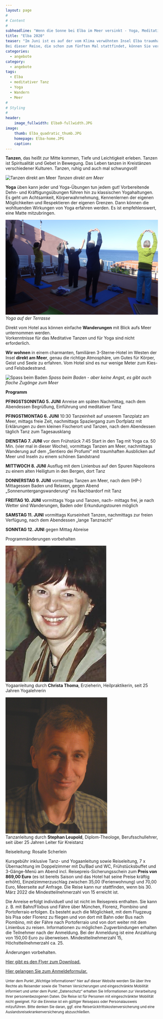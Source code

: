 ```yaml
---
layout: page
#
# Content
#
subheadline: "Wenn die Sonne bei Elba im Meer versinkt - Yoga, Meditatives Tanzen, Wandern und Meer auf der Insel Elba vom 5. Mai bis 12. Juni 2022"
title: "Elba 2020"
teaser: "Im Juni ist es auf der vom Klima verwöhnten Insel Elba traumhaft schön. Alles blüht und grünt, die Luft ist warm und das Meer lädt zum Baden ein. Das lässt das Herz von uns Mitteleuropäern höher schlagen!
Bei dieser Reise, die schon zum fünften Mal stattfindet, können Sie verschiedene Aktivitäten kombinieren: Meditative Kreistänze - Yoga - Baden und Wandern."
categories:
  - angebote
category:
  - angebote
tags:
  - Elba
  - meditativer Tanz
  - Yoga
  - Wandern
  - Meer
#
# Styling
#
header:
    image_fullwidth: Elba9-fullwidth.JPG
image:
    thumb: Elba_quadratic_thumb.JPG
    homepage: Elba-home.JPG
    caption:
---
```

**Tanzen**, das heißt zur Mitte kommen, Tiefe und Leichtigkeit erleben. Tanzen ist Spiritualität und Gebet in Bewegung. Das Leben tanzen in Kreistänzen verschiedener Kulturen. Tanzen, ruhig und auch mal schwungvoll!

![Tanzen direkt am Meer](/images/Elba4_schmal.JPG)
*Tanzen direkt am Meer*

**Yoga** üben kann jeder und Yoga-Übungen tun jedem gut! Vorbereitende Dehn- und Kräftigungsübungen führen hin zu klassischen Yogahaltungen. Es geht um Achtsamkeit, Körperwahrnehmung, Kennenlernen der eigenen Möglichkeiten und Respektieren der eigenen Grenzen. Dann können die wohltuenden Wirkungen von Yoga erfahren werden. Es ist empfehlenswert, eine Matte mitzubringen.

![Yoga auf der Terrasse](/images/scherleinelba16_schmal.JPG)
*Yoga auf der Terrasse*

Direkt vom Hotel aus können einfache **Wanderungen** mit Blick aufs Meer unternommen werden.  
Vorkenntnisse für das Meditative Tanzen und für Yoga sind nicht erforderlich.

**Wir wohnen** in einem charmanten, familiären 3-Sterne-Hotel im Westen der Insel **direkt am Meer**, genau die richtige Atmosphäre, um Gutes für Körper, Geist und Seele zu erfahren. Vom Hotel sind es nur wenige Meter zum Kies- und Felsbadestrand.

![Spass beim Baden](/images/Elba3_schmal.JPG)
*Spass beim Baden - aber keine Angst, es gibt auch flache Zugänge zum Meer*

**Programm**

**PFINGSTSONNTAG 5. JUNI** Anreise am späten Nachmittag, nach dem Abendessen Begrüßung, Einführung und meditativer Tanz

**PFINGSTMONTAG 6. JUNI** 10:30 Tanzeinheit auf unserem Tanzplatz am Meer, mittags freie Zeit, nachmittags Spaziergang zum Dorfplatz mit Erklärungen zu dem kleinen Fischerort und Tanzen, nach dem Abendessen täglich Tanz zum Tagesausklang

**DIENSTAG 7. JUNI** vor dem Frühstück 7:45 Start in den Tag mit Yoga ca. 50 Min. (vier mal in dieser Woche), vormittags Tanzen am Meer, nachmittags Wanderung auf dem „Sentiero dei Profumi“ mit traumhaften Ausblicken auf Meer und Inseln zu einem schönen Sandstrand

**MITTWOCH 8. JUNI** Ausflug mit dem Linienbus auf den Spuren Napoleons zu einem alten Heiligtum in den Bergen, dort Tanz

**DONNERSTAG 9. JUNI** vormittags Tanzen am Meer, nach dem (HP-) Mittagessen Baden und Relaxen, gegen Abend „Sonnenuntergangswanderung“ ins Nachbardorf mit Tanz

**FREITAG 10. JUNI** vormittags Yoga und Tanzen, nach- mittags frei, je nach Wetter sind Wanderungen, Baden oder Erkundungstouren möglich

**SAMSTAG 11. JUNI** vormittags Kurseinheit Tanzen, nachmittags zur freien Verfügung, nach dem Abendessen „lange Tanznacht“

**SONNTAG 12. JUNI** gegen Mittag Abreise

Programmänderungen vorbehalten

![Christa Thoma](/images/christa_thoma.jpg)  
Yogaanleitung durch **Christa Thoma**, Erzieherin, Heilpraktikerin, seit 25 Jahren Yogalehrerin

![Stephan Leupold](/images/Stephan.jpg)  
Tanzanleitung durch **Stephan Leupold**, Diplom-Theologe, Berufsschullehrer, seit über 25 Jahren Leiter für Kreistanz

Reiseleitung: Rosalie Scherlein

Kursgebühr inklusive Tanz- und Yogaanleitung sowie Reiseleitung, 7 x Übernachtung im Doppelzimmer mit Du/Bad und WC, Frühstücksbuffet und 3-Gänge-Menü am Abend incl. Reisepreis-Sicherungsschein zum **Preis von 869,00 Euro** (es ist bereits Saison und das Hotel hat seine Preise kräftig erhöht), Einzelzimmerzuschlag zwischen 35,00 (Ferienwohnung) und 70,00 Euro, Meerseite auf Anfrage. Die Reise kann nur stattfinden, wenn bis 30. März 2022 die Mindestteilnehmerzahl von 15 erreicht ist.

Die Anreise erfolgt individuell und ist nicht im Reisepreis enthalten. Sie kann z. B. mit Bahn/Flixbus und Fähre über München, Florenz, Piombino und Portoferraio erfolgen. Es besteht auch die Möglichkeit, mit dem Flugzeug bis Pisa oder Florenz zu fliegen und von dort mit Bahn oder Bus nach Piombino, mit der Fähre nach Portoferraio und von dort weiter mit dem Linienbus zu reisen. Informationen zu möglichen Zugverbindungen erhalten die Teilnehmer nach der Anmeldung.
Bei der Anmeldung ist eine Anzahlung von 150,00 Euro zu überweisen. Mindestteilnehmerzahl 15, Höchstteilnehmerzahl ca. 25.

Änderungen vorbehalten.

[Hier gibt es den Flyer zum Download.](/assets/downloads/Elba_2022.pdf)

[Hier gelangen Sie zum Anmeldeformular.](/anmeldung/)

<body><small>
Unter dem Punkt „Wichtige Informationen“ hier auf dieser Website werden Sie über Ihre Rechte als Reisender sowie die Themen Versicherungen und eingeschränkte Mobilität informiert und unter dem Punkt „Datenschutz“ erhalten Sie Informationen zur Verarbeitung Ihrer personenbezogenen Daten. Die Reise ist für Personen mit eingeschränkter Mobilität nicht geeignet. Für die Einreise ist ein gültiger Reisepass oder Personalausweis mitzuführen. Bitte denken Sie daran, ggf. eine Reiserücktrittskostenversicherung und eine Auslandsreisekrankenversicherung abzuschließen.
</small></body>
